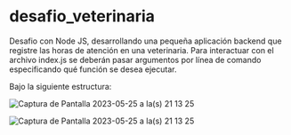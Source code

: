 # desafio_veterinaria


Desafio con Node JS, desarrollando una pequeña aplicación backend que registre las horas de atención en una
veterinaria. Para interactuar con el archivo index.js se deberán pasar argumentos por línea de comando
especificando qué función se desea ejecutar.

Bajo la siguiente estructura:


![Captura de Pantalla 2023-05-25 a la(s) 21 13 25](https://github.com/diego-rivera-e/desafio_veterinaria/assets/112424139/355c0b40-d419-42ab-99d0-1c858e7632cf)



![Captura de Pantalla 2023-05-25 a la(s) 21 13 25](https://github.com/diego-rivera-e/desafio_veterinaria/assets/112424139/b09dfe28-03bd-4827-88da-01003f62a3d1)
